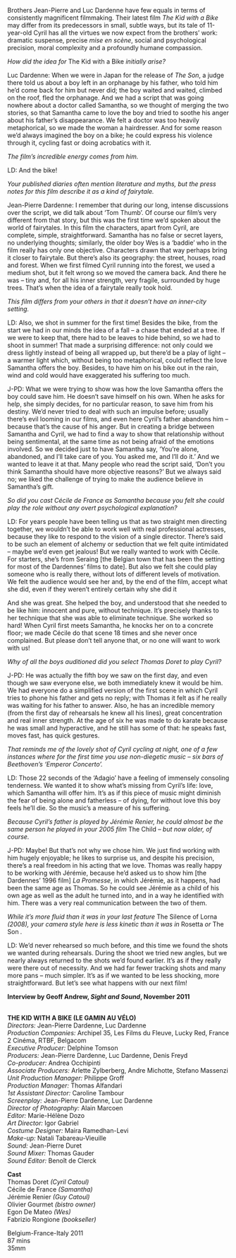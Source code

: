 
Brothers Jean-Pierre and Luc Dardenne have few equals in terms of consistently magnificent filmmaking. Their latest film _The Kid with a Bike_ may differ from its predecessors in small, subtle ways, but its tale of 11-year-old Cyril has all the virtues we now expect from the brothers’ work: dramatic suspense, precise _mise en scène_, social and psychological precision, moral complexity and a profoundly humane compassion.

_How did the idea for_ The Kid with a Bike _initially arise?_

Luc Dardenne: When we were in Japan for the release of _The Son_, a judge there told us about a boy left in an orphanage by his father, who told him he’d come back for him but never did; the boy waited and waited, climbed on the roof, fled the orphanage. And we had a script that was going nowhere about a doctor called Samantha, so we thought of merging the two stories, so that Samantha came to love the boy and tried to soothe his anger about his father’s disappearance. We felt a doctor was too heavily metaphorical, so we made the woman a hairdresser. And for some reason we’d always imagined the boy on a bike; he could express his violence through it, cycling fast or doing acrobatics with it.

_The film’s incredible energy comes from him._

LD: And the bike!

_Your published diaries often mention literature and myths, but the press notes for this film describe it as a kind of fairytale._

Jean-Pierre Dardenne: I remember that during our long, intense discussions over the script, we did talk about ‘Tom Thumb’. Of course our film’s very different from that story, but this was the first time we’d spoken about the world of fairytales. In this film the characters, apart from Cyril, are complete, simple, straightforward. Samantha has no false or secret layers, no underlying thoughts; similarly, the older boy Wes is a ‘baddie’ who in the film really has only one objective. Characters drawn that way perhaps bring it closer to fairytale. But there’s also its geography: the street, houses, road and forest. When we first filmed Cyril running into the forest, we used a medium shot, but it felt wrong so we moved the camera back. And there he was – tiny and, for all his inner strength, very fragile, surrounded by huge trees. That’s when the idea of a fairytale really took hold.

_This film differs from your others in that it doesn’t have an inner-city setting._

LD: Also, we shot in summer for the first time! Besides the bike, from the start we had in our minds the idea of a fall – a chase that ended at a tree. If we were to keep that, there had to be leaves to hide behind, so we had to shoot in summer! That made a surprising difference: not only could we dress lightly instead of being all wrapped up, but there’d be a play of light – a warmer light which, without being too metaphorical, could reflect the love Samantha offers the boy. Besides, to have him on his bike out in the rain, wind and cold would have exaggerated his suffering too much.

J-PD: What we were trying to show was how the love Samantha offers the boy could save him. He doesn’t save himself on his own. When he asks for help, she simply decides, for no particular reason, to save him from his destiny. We’d never tried to deal with such an impulse before; usually there’s evil looming in our films, and even here Cyril’s father abandons him – because that’s the cause of his anger. But in creating a bridge between Samantha and Cyril, we had to find a way to show that relationship without being sentimental, at the same time as not being afraid of the emotions involved. So we decided just to have Samantha say, ‘You’re alone, abandoned, and I’ll take care of you. You asked me, and I’ll do it.’ And we wanted to leave it at that. Many people who read the script said, ‘Don’t you think Samantha should have more objective reasons?’ But we always said no; we liked the challenge of trying to make the audience believe in Samantha’s gift.

_So did you cast Cécile de France as Samantha because you felt she could play the role without any overt psychological explanation?_

LD: For years people have been telling us that as two straight men directing together, we wouldn’t be able to work well with real professional actresses, because they like to respond to the vision of a single director. There’s said to be such an element of alchemy or seduction that we felt quite intimidated – maybe we’d even get jealous! But we really wanted to work with Cécile. For starters, she’s from Seraing [the Belgian town that has been the setting for most of the Dardennes’ films to date]. But also we felt she could play someone who is really there, without lots of different levels of motivation. We felt the audience would see her and, by the end of the film, accept what she did, even if they weren’t entirely certain why she did it

And she was great. She helped the boy, and understood that she needed to be like him: innocent and pure, without technique. It’s precisely thanks to her technique that she was able to eliminate technique. She worked so hard! When Cyril first meets Samantha, he knocks her on to a concrete floor; we made Cécile do that scene 18 times and she never once complained. But please don’t tell anyone that, or no one will want to work with us!

_Why of all the boys auditioned did you select Thomas Doret to play Cyril?_

J-PD: He was actually the fifth boy we saw on the first day, and even though we saw everyone else, we both immediately knew it would be him. We had everyone do a simplified version of the first scene in which Cyril tries to phone his father and gets no reply; with Thomas it felt as if he really was waiting for his father to answer. Also, he has an incredible memory (from the first day of rehearsals he knew all his lines), great concentration and real inner strength. At the age of six he was made to do karate because he was small and hyperactive, and he still has some of that: he speaks fast, moves fast, has quick gestures.

_That reminds me of the lovely shot of Cyril cycling at night, one of a few instances where for the first time you use non-diegetic music – six bars of Beethoven’s ‘Emperor Concerto’._

LD: Those 22 seconds of the ‘Adagio’ have a feeling of immensely consoling tenderness. We wanted it to show what’s missing from Cyril’s life: love, which Samantha will offer him. It’s as if this piece of music might diminish the fear of being alone and fatherless – of dying, for without love this boy feels he’ll die. So the music’s a measure of his suffering.

_Because Cyril’s father is played by Jérémie Renier, he could almost be the same person he played in your 2005 film_ The Child _– but now older, of course._

J-PD: Maybe! But that’s not why we chose him. We just find working with him hugely enjoyable; he likes to surprise us, and despite his precision, there’s a real freedom in his acting that we love. Thomas was really happy to be working with Jérémie, because he’d asked us to show him [the Dardennes’ 1996 film] _La Promesse_, in which Jérémie, as it happens, had been the same age as Thomas. So he could see Jérémie as a child of his own age as well as the adult he turned into, and in a way he identified with him. There was a very real communication between the two of them.

_While it’s more fluid than it was in your last feature_ The Silence of Lorna _(2008), your camera style here is less kinetic than it was in_ Rosetta _or_ The Son _._

LD: We’d never rehearsed so much before, and this time we found the shots we wanted during rehearsals. During the shoot we tried new angles, but we nearly always returned to the shots we’d found earlier. It’s as if they really were there out of necessity. And we had far fewer tracking shots and many more pans – much simpler. It’s as if we wanted to be less shocking, more straightforward. But let’s see what happens with our next film!

**Interview by Geoff Andrew, _Sight and Sound_, November 2011**
<br><br>

**THE KID WITH A BIKE (LE GAMIN AU VÉLO)**<br>
_Directors:_ Jean-Pierre Dardenne, Luc Dardenne<br>
_Production Companies:_ Archipel 35,  Les Films du Fleuve, Lucky Red,  France 2 Cinéma, RTBF, Belgacom<br>
_Executive Producer:_ Delphine Tomson<br>
_Producers:_ Jean-Pierre Dardenne, Luc Dardenne, Denis Freyd<br>
_Co-producer:_ Andrea Occhipinti<br>
_Associate Producers:_ Arlette Zylberberg,  Andre Michotte, Stefano Massenzi<br>
_Unit Production Manager:_ Philippe Groff<br>
_Production Manager:_ Thomas Alfandari<br>
_1st Assistant Director:_ Caroline Tambour<br>
_Screenplay:_ Jean-Pierre Dardenne, Luc Dardenne<br>
_Director of Photography:_ Alain Marcoen<br>
_Editor:_ Marie-Hélène Dozo<br>
_Art Director:_ Igor Gabriel<br>
_Costume Designer:_ Maira Ramedhan-Levi<br>
_Make-up:_ Natali Tabareau-Vieuille<br>
_Sound:_ Jean-Pierre Duret<br>
_Sound Mixer:_ Thomas Gauder<br>
_Sound Editor:_ Benoît de Clerck<br>

**Cast**<br>
Thomas Doret _(Cyril Catoul)_<br>
Cécile de France _(Samantha)_<br>
Jérémie Renier _(Guy Catoul)_<br>
Olivier Gourmet _(bistro owner)_<br>
Egon De Mateo _(Wes)_<br>
Fabrizio Rongione _(bookseller)_<br>

Belgium-France-Italy 2011<br>
87 mins<br>
35mm<br>
<br>


<!--stackedit_data:
eyJoaXN0b3J5IjpbNjA5OTg3NzY5XX0=
-->
